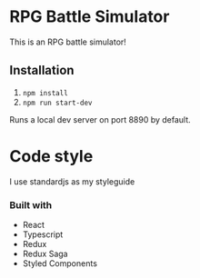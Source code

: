 # RPG Battle Simulator

This is an RPG battle simulator!

## Installation

1. ```npm install```
2. ```npm run start-dev```

Runs a local dev server on port 8890 by default.

# Code style

I use standardjs as my styleguide

### Built with

- React
- Typescript
- Redux
- Redux Saga
- Styled Components
